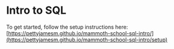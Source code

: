 # Intro to SQL
To get started, follow the setup instructions here: [https://pettyjamesm.github.io/mammoth-school-sql-intro/](https://pettyjamesm.github.io/mammoth-school-sql-intro/setup)
